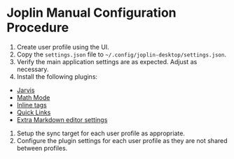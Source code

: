 # Joplin Manual Configuration Procedure

1. Create user profile using the UI.
1. Copy the `settings.json` file to  `~/.config/joplin-desktop/settings.json`.
1. Verify the main application settings are as expected. Adjust as necessary.
1. Install the following plugins:

- [Jarvis](https://joplinapp.org/plugins/plugin/joplin.plugin.alondmnt.jarvis/)
- [Math Mode](https://joplinapp.org/plugins/plugin/plugin.calebjohn.MathMode/)
- [Inline tags](https://joplinapp.org/plugins/plugin/plugin.calebjohn.MathMode/)
- [Quick Links](https://joplinapp.org/plugins/plugin/com.whatever.quick-links/)
- [Extra Markdown editor settings](https://joplinapp.org/plugins/plugin/io.github.personalizedrefrigerator.codemirror6-settings/)

1. Setup the sync target for each user profile as appropriate.
1. Configure the plugin settings for each user profile as they are not shared between profiles.

